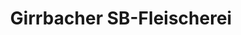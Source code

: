 ---
title: "Girrbacher SB-Fleischerei"
url: /chemnitz/girrbacher-sb-fleischerei/
shop: Metzgerei
---